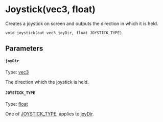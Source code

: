 # Joystick(vec3, float)

Creates a joystick on screen and outputs the direction in which it is held.

```
void joystick(out vec3 joyDir, float JOYSTICK_TYPE)
```

## Parameters

#### `joyDir`
Type: [vec3](/MdDocs/Types/Vec3.md)

The direction which the joystick is held.

#### `JOYSTICK_TYPE`
Type: [float](/MdDocs/Types/Float.md)

One of [JOYSTICK_TYPE](/MdDocs/Constants/JOYSTICK_TYPE.md), applies to [joyDir](#joyDir).

